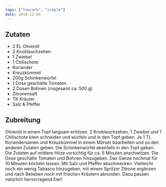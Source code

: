 ```yaml
---
tags: ["lowcarb", "simple"]
date: 2018-12-05
---
```


## Zutaten
- 2 EL Olivenöl
- 2 Knoblauchzehen
- 1 Zwiebel
- 1 Chilischote
- Koriander
- Kreuzkümmel
- 200g Schinkenwürfel
- 1 Dose geschälte Tomaten
- 2 Dosen Bohnen (insgesamt ca. 500 g)
- Zitronensaft
- TK Kräuter
- Salz & Pfeffer

## Zubreitung
Olivenöl in einem Topf langsam erhitzen. 2 Knoblauchzehen, 1 Zwiebel und 1 Chilischote klein schneiden und würfeln und in den Topf geben. Je 1 TL Koriandersamen und Kreuzkümmel in einem Mörser bearbeiten und zu den anderen Zutaten geben. Die Schinkenwürfel ebenfalls in den Topf geben.
Die Zutaten auf mittlere Hitze vorsichtig für ca. 5 Minuten anschwitzen. Die Dose geschälte Tomaten und Bohnen hinzugeben. Das Ganze nochmal für 10 Minuten köcheln lassen. Mit Salz und Pfeffer abschmecken. Vielleicht noch ein wenig Tabasco hinzugeben, mit einem Spritzer Zitrone ergänzen und nach Belieben noch mit frischen Kräutern abrunden. Dazu passen natürlich hervorragend Eier!

